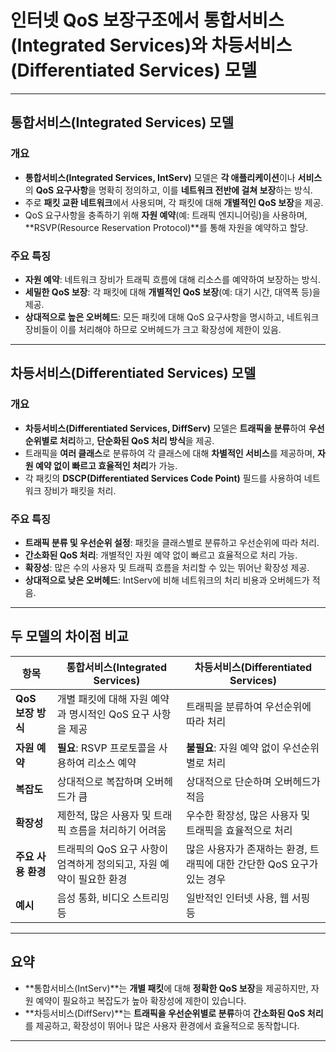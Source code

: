 # 인터넷 QoS 보장구조에서 통합서비스(Integrated Services)와 차등서비스(Differentiated Services) 모델

---

## 통합서비스(Integrated Services) 모델

### 개요
- **통합서비스(Integrated Services, IntServ)** 모델은 **각 애플리케이션**이나 **서비스**의 **QoS 요구사항**을 명확히 정의하고, 이를 **네트워크 전반에 걸쳐 보장**하는 방식.
- 주로 **패킷 교환 네트워크**에서 사용되며, 각 패킷에 대해 **개별적인 QoS 보장**을 제공.
- QoS 요구사항을 충족하기 위해 **자원 예약**(예: 트래픽 엔지니어링)을 사용하며, **RSVP(Resource Reservation Protocol)**를 통해 자원을 예약하고 할당.

### 주요 특징
- **자원 예약**: 네트워크 장비가 트래픽 흐름에 대해 리소스를 예약하여 보장하는 방식.
- **세밀한 QoS 보장**: 각 패킷에 대해 **개별적인 QoS 보장**(예: 대기 시간, 대역폭 등)을 제공.
- **상대적으로 높은 오버헤드**: 모든 패킷에 대해 QoS 요구사항을 명시하고, 네트워크 장비들이 이를 처리해야 하므로 오버헤드가 크고 확장성에 제한이 있음.

---

## 차등서비스(Differentiated Services) 모델

### 개요
- **차등서비스(Differentiated Services, DiffServ)** 모델은 **트래픽을 분류**하여 **우선순위별로 처리**하고, **단순화된 QoS 처리 방식**을 제공.
- 트래픽을 **여러 클래스**로 분류하여 각 클래스에 대해 **차별적인 서비스**를 제공하며, **자원 예약 없이 빠르고 효율적인 처리**가 가능.
- 각 패킷의 **DSCP(Differentiated Services Code Point)** 필드를 사용하여 네트워크 장비가 패킷을 처리.

### 주요 특징
- **트래픽 분류 및 우선순위 설정**: 패킷을 클래스별로 분류하고 우선순위에 따라 처리.
- **간소화된 QoS 처리**: 개별적인 자원 예약 없이 빠르고 효율적으로 처리 가능.
- **확장성**: 많은 수의 사용자 및 트래픽 흐름을 처리할 수 있는 뛰어난 확장성 제공.
- **상대적으로 낮은 오버헤드**: IntServ에 비해 네트워크의 처리 비용과 오버헤드가 적음.

---

## 두 모델의 차이점 비교

| 항목 | 통합서비스(Integrated Services) | 차등서비스(Differentiated Services) |
|------|---------------------------------|--------------------------------------|
| **QoS 보장 방식** | 개별 패킷에 대해 자원 예약과 명시적인 QoS 요구 사항을 제공 | 트래픽을 분류하여 우선순위에 따라 처리 |
| **자원 예약** | **필요**: RSVP 프로토콜을 사용하여 리소스 예약 | **불필요**: 자원 예약 없이 우선순위별로 처리 |
| **복잡도** | 상대적으로 복잡하며 오버헤드가 큼 | 상대적으로 단순하며 오버헤드가 적음 |
| **확장성** | 제한적, 많은 사용자 및 트래픽 흐름을 처리하기 어려움 | 우수한 확장성, 많은 사용자 및 트래픽을 효율적으로 처리 |
| **주요 사용 환경** | 트래픽의 QoS 요구 사항이 엄격하게 정의되고, 자원 예약이 필요한 환경 | 많은 사용자가 존재하는 환경, 트래픽에 대한 간단한 QoS 요구가 있는 경우 |
| **예시** | 음성 통화, 비디오 스트리밍 등 | 일반적인 인터넷 사용, 웹 서핑 등 |

---

## 요약
- **통합서비스(IntServ)**는 **개별 패킷**에 대해 **정확한 QoS 보장**을 제공하지만, 자원 예약이 필요하고 복잡도가 높아 확장성에 제한이 있습니다.
- **차등서비스(DiffServ)**는 **트래픽을 우선순위별로 분류**하여 **간소화된 QoS 처리**를 제공하고, 확장성이 뛰어나 많은 사용자 환경에서 효율적으로 동작합니다.

---
